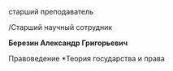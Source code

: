 старший преподаватель

/Старший научный сотрудник

**Березин Александр Григорьевич**

Правоведение
	*Теория государства и права